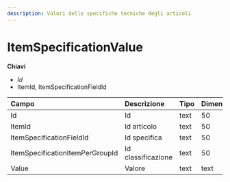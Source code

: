 ```yaml
---
description: Valori delle specifiche tecniche degli articoli
---
```


# ItemSpecificationValue

**Chiavi**

* _Id_
* ItemId, ItemSpecificationFieldId

| Campo | Descrizione | Tipo | Dimensione |
| :--- | :--- | :--- | :--- |
| Id | Id | text | 50 |
| ItemId | Id articolo | text | 50 |
| ItemSpecificationFieldId | Id specifica | text | 50 |
| ItemSpecificationItemPerGroupId | Id classificazione | text | 50 |
| Value | Valore | text | text |

